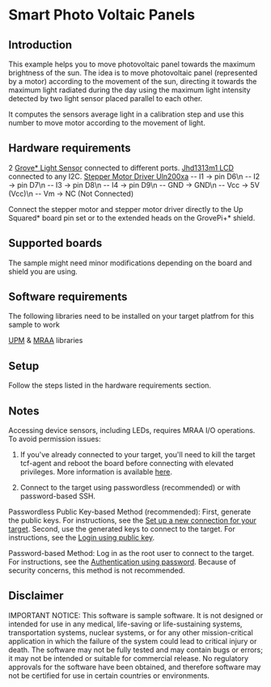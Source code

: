 # Smart Photo Voltaic Panels

## Introduction
This example helps you to move photovoltaic panel towards the maximum brightness of the sun. The idea is to move photovoltaic panel (represented by a motor) according to the movement of the sun, directing it towards the maximum light radiated during the day using the maximum light intensity detected by two light sensor placed parallel to each other.

It computes the sensors average light in a calibration step and use this number to move motor according to the movement of light.


## Hardware requirements

2 [Grove* Light Sensor](http://wiki.seeed.cc/Grove-Light_Sensor/) connected to different ports.
[Jhd1313m1 LCD](https://iotdk.intel.com/docs/master/upm/classupm_1_1_jhd1313m1.html) connected to any I2C.
[Stepper Motor Driver Uln200xa](https://iotdk.intel.com/docs/master/upm/classupm_1_1_u_l_n200_x_a.html)
 	 -- I1  ->  pin D6\n
 	 -- I2  ->  pin D7\n
     -- I3  ->  pin D8\n
     -- I4  ->  pin D9\n
     -- GND ->  GND\n
     -- Vcc ->  5V (Vcc)\n
    -- Vm  ->  NC (Not Connected)

Connect the stepper motor and stepper motor driver directly to the Up Squared* board pin set or to the extended heads on the GrovePi+* shield.

## Supported boards

The sample might need minor modifications depending on the board and shield you are using.

## Software requirements

The following libraries need to be installed on your target platfrom for this sample to work

[UPM](https://github.com/intel-iot-devkit/upm) & [MRAA](https://github.com/intel-iot-devkit/mraa) libraries

## Setup
Follow the steps listed in the hardware requirements section.

## Notes

Accessing device sensors, including LEDs, requires MRAA I/O operations. To avoid permission issues:

1. If you've already connected to your target, you'll need to kill the target tcf-agent and reboot the board before connecting with elevated privileges. More information is available [here](https://software.intel.com/en-us/developing-projects-with-intel-system-studio-c-creating-an-ssh-connection).

2. Connect to the target using passwordless (recommended) or with password-based SSH.

Passwordless Public Key-based Method (recommended):
First, generate the public keys. For instructions, see the [Set up a new connection for your target](https://software.intel.com/en-us/developing-projects-with-intel-system-studio-c-2019-beta-creating-an-ssh-connection). 
Second, use the generated keys to connect to the target. For instructions, see the [Login using public key](https://software.intel.com/en-us/developing-projects-with-intel-system-studio-c-2019-beta-connecting-to-target).

Password-based Method: 
Log in as the root user to connect to the target. For instructions, see the [Authentication using password](https://software.intel.com/en-us/developing-projects-with-intel-system-studio-c-2019-beta-connecting-to-target). Because of security concerns, this method is not recommended.


## Disclaimer
IMPORTANT NOTICE: This software is sample software. It is not designed or intended for use in any medical, life-saving or life-sustaining systems, transportation systems, nuclear systems, or for any other mission-critical application in which the failure of the system could lead to critical injury or death. The software may not be fully tested and may contain bugs or errors; it may not be intended or suitable for commercial release. No regulatory approvals for the software have been obtained, and therefore software may not be certified for use in certain countries or environments.

